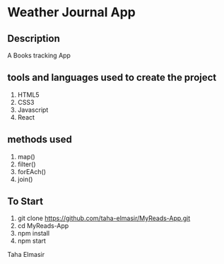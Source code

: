 # Weather Journal App

## Description

A Books tracking App

## tools and languages used to create the project

1. HTML5
2. CSS3
3. Javascript
4. React

## methods used

1. map()
2. filter()
3. forEAch()
4. join()

## To Start

1. git clone https://github.com/taha-elmasir/MyReads-App.git
2. cd MyReads-App
3. npm install
4. npm start

Taha Elmasir
